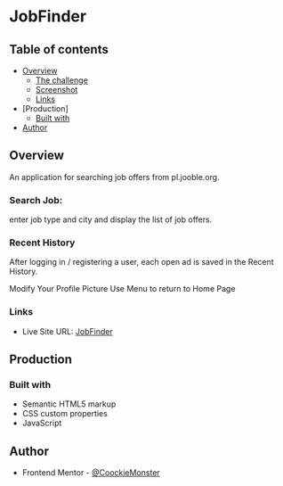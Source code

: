 # JobFinder

## Table of contents

- [Overview](#overview)
  - [The challenge](#the-challenge)
  - [Screenshot](#screenshot)
  - [Links](#links)
- [Production]
  - [Built with](#built-with)
- [Author](#author)


## Overview

An application for searching job offers from pl.jooble.org. 
### Search Job: 
enter job type and city and display the list of job offers.
### Recent History
After logging in / registering a user, each open ad is saved in the Recent History.

Modify Your Profile Picture
Use Menu to return to Home Page


### Links

- Live Site URL: [JobFinder](https://jobfinder-app-d8a27.web.app/job)

## Production

### Built with

- Semantic HTML5 markup
- CSS custom properties
- JavaScript

## Author

- Frontend Mentor - [@CoockieMonster](https://www.frontendmentor.io/profile/CookieMonsterSopot)
